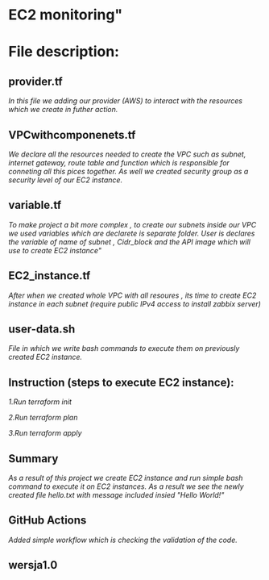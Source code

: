# EC2 monitoring"
# File description:
## provider.tf
*In this file we adding our provider (AWS) to interact with the resources which we create in futher action.*
## VPCwithcomponenets.tf
*We declare all the resources needed to create the VPC such as subnet, internet gateway, route table and function which is*
*responsible for conneting all this pices together. As well we created security group as a security level of our EC2 instance.*
## variable.tf
*To make project a bit more complex , to create our subnets inside our VPC we used variables which are declarete is separate folder.*
*User is declares the variable of name of subnet , Cidr_block and the API image which will use to create EC2 instance"*
## EC2_instance.tf
*After when we created whole VPC with all resoures , its time to create EC2 instance in each subnet (require public IPv4 access to install*
*zabbix server)*
## user-data.sh
*File in which we write bash commands to execute them on previously created EC2 instance.*

## Instruction (steps to execute EC2 instance):
*1.Run terraform init*

*2.Run terraform plan*

*3.Run terraform apply*
## Summary
*As a result of this project we create EC2 instance and run simple bash command to execute it on EC2 instances. As a result we see the*
*newly created file hello.txt with message included insied "Hello World!"*
## GitHub Actions
*Added simple workflow which is checking the validation of the code.*
## wersja1.0